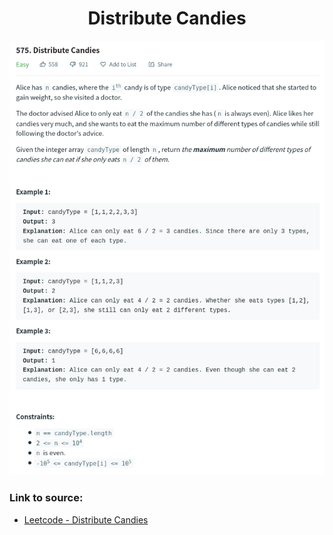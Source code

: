 <h1 align="center">Distribute Candies</h1>

![alt text](https://raw.githubusercontent.com/matthew01lokiet/Github-repos-images/main/Algs/HashMap/lntkvpMb_o.png)

### Link to source: 
- <a href="https://leetcode.com/problems/distribute-candies/">Leetcode - Distribute Candies</a>

